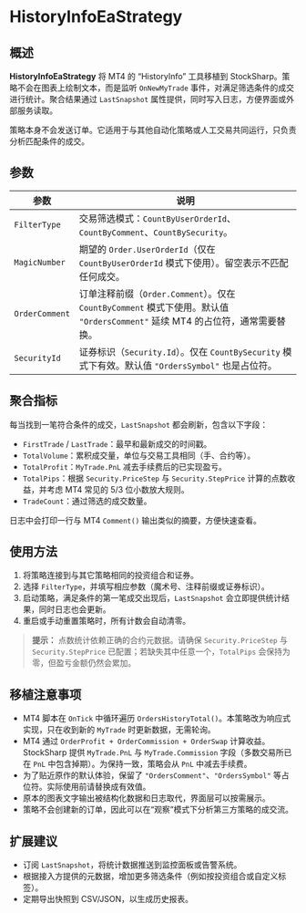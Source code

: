 # HistoryInfoEaStrategy

## 概述
**HistoryInfoEaStrategy** 将 MT4 的 “HistoryInfo” 工具移植到 StockSharp。策略不会在图表上绘制文本，而是监听 `OnNewMyTrade` 事件，对满足筛选条件的成交进行统计。聚合结果通过 `LastSnapshot` 属性提供，同时写入日志，方便界面或外部服务读取。

策略本身不会发送订单。它适用于与其他自动化策略或人工交易共同运行，只负责分析匹配条件的成交。

## 参数
| 参数 | 说明 |
|------|------|
| `FilterType` | 交易筛选模式：`CountByUserOrderId`、`CountByComment`、`CountBySecurity`。|
| `MagicNumber` | 期望的 `Order.UserOrderId`（仅在 `CountByUserOrderId` 模式下使用）。留空表示不匹配任何成交。|
| `OrderComment` | 订单注释前缀（`Order.Comment`）。仅在 `CountByComment` 模式下使用。默认值 `"OrdersComment"` 延续 MT4 的占位符，通常需要替换。|
| `SecurityId` | 证券标识（`Security.Id`）。仅在 `CountBySecurity` 模式下有效。默认值 `"OrdersSymbol"` 也是占位符。|

## 聚合指标
每当找到一笔符合条件的成交，`LastSnapshot` 都会刷新，包含以下字段：

- `FirstTrade` / `LastTrade`：最早和最新成交的时间戳。
- `TotalVolume`：累积成交量，单位与交易工具相同（手、合约等）。
- `TotalProfit`：`MyTrade.PnL` 减去手续费后的已实现盈亏。
- `TotalPips`：根据 `Security.PriceStep` 与 `Security.StepPrice` 计算的点数收益，并考虑 MT4 常见的 5/3 位小数放大规则。
- `TradeCount`：通过筛选的成交数量。

日志中会打印一行与 MT4 `Comment()` 输出类似的摘要，方便快速查看。

## 使用方法
1. 将策略连接到与其它策略相同的投资组合和证券。
2. 选择 `FilterType`，并填写相应参数（魔术号、注释前缀或证券标识）。
3. 启动策略，满足条件的第一笔成交出现后，`LastSnapshot` 会立即提供统计结果，同时日志也会更新。
4. 重启或手动重置策略时，所有计数会自动清零。

> **提示：** 点数统计依赖正确的合约元数据。请确保 `Security.PriceStep` 与 `Security.StepPrice` 已配置；若缺失其中任意一个，`TotalPips` 会保持为零，但盈亏金额仍然会累加。

## 移植注意事项
- MT4 脚本在 `OnTick` 中循环遍历 `OrdersHistoryTotal()`。本策略改为响应式实现，只在收到新的 `MyTrade` 时更新数据，无需轮询。
- MT4 通过 `OrderProfit + OrderCommission + OrderSwap` 计算收益。StockSharp 提供 `MyTrade.PnL` 与 `MyTrade.Commission` 字段（多数交易所已在 `PnL` 中包含掉期）。为保持一致，策略会从 `PnL` 中减去手续费。
- 为了贴近原作的默认体验，保留了 `"OrdersComment"`、`"OrdersSymbol"` 等占位符。实际使用前请替换成有效值。
- 原本的图表文字输出被结构化数据和日志取代，界面层可以按需展示。
- 策略不会创建新的订单，因此可以在“观察”模式下分析第三方策略的成交流。

## 扩展建议
- 订阅 `LastSnapshot`，将统计数据推送到监控面板或告警系统。
- 根据接入方提供的元数据，增加更多筛选条件（例如按投资组合或自定义标签）。
- 定期导出快照到 CSV/JSON，以生成历史报表。

